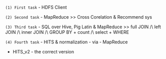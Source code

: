 `(1) First task` - HDFS Client

`(2) Second task` - MapReduce >> Cross Corelation & Recommend sys

`(3) Third task` - SQL over Hive, Pig Latin & MapReduce >> full JOIN /\ left JOIN /\ inner JOIN /\ GROUP BY + count /\ select + WHERE

`(4) Fourth task` - HITS & normalization  -  via  -  MapReduce
      
* HITS_v2 - the correct version
